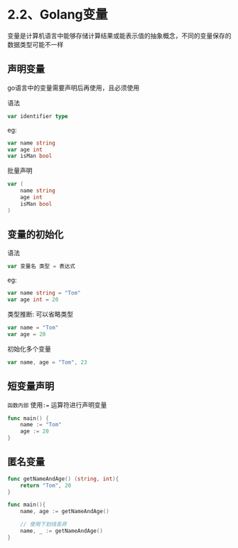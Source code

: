 # 2.2、Golang变量

变量是计算机语言中能够存储计算结果或能表示值的抽象概念，不同的变量保存的数据类型可能不一样

## 声明变量

go语言中的变量需要声明后再使用，且必须使用

语法

```go
var identifier type
```

eg:

```go
var name string
var age int
var isMan bool
```

批量声明

```go
var (
    name string
    age int
    isMan bool
)
```

## 变量的初始化

语法
```go
var 变量名 类型 = 表达式
```

eg:

```go
var name string = "Tom"
var age int = 20
```

类型推断: 可以省略类型

```go
var name = "Tom"
var age = 20
```

初始化多个变量

```go
var name, age = "Tom", 23
```

## 短变量声明

`函数内部` 使用`:=` 运算符进行声明变量

```go
func main() {
    name := "Tom"
    age := 20
}
```

## 匿名变量

```go
func getNameAndAge() (string, int){
    return "Tom", 20
}

func main(){
    name, age := getNameAndAge()

    // 使用下划线丢弃
    name, _ := getNameAndAge()
}
```